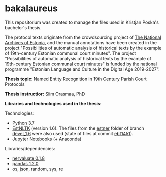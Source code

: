 # bakalaureus

This repositorium was created to manage the files used in Kristjan Poska's bachelor's thesis.

The protocol texts originate from the crowdsourcing project of [The National Archives of Estonia](https://www.ra.ee/vallakohtud/), and the manual annotations have been created in the project "Possibilities of automatic analysis of historical texts by the example of 19th-century Estonian communal court minutes". The project "Possibilities of automatic analysis of historical texts by the example of 19th-century Estonian communal court minutes" is funded by the national programme "Estonian Language and Culture in the Digital Age 2019-2027". 

**Thesis topic:** Named Entity Recognition in 19th Century Parish Court Protocols

**Thesis instructior:** Siim Orasmaa, PhD

**Libraries and technologies used in the thesis:**

Technologies:
- Python 3.7
- [EstNLTK](https://github.com/estnltk/estnltk/tree/master) (version 1.6). The files from the [estner](https://github.com/estnltk/estnltk/tree/devel_1.6/estnltk/taggers/estner) folder of branch [devel_1.6](https://github.com/estnltk/estnltk/tree/devel_1.6) were also used (state of files at commit [ebf1451](https://github.com/estnltk/estnltk/commit/ebf1451e69a2327502021e50571e318af1852ab2#diff-ebc8422f5e537e04a286bc2df0c9c830311f142c0494a47d42878097723d26ea)).
- Jupyter Notebooks (+ Anaconda)

Libraries/dependencies:
- [nervaluate 0.1.8](https://pypi.org/project/nervaluate/)
- [pandas 1.2.0](https://pandas.pydata.org/)
- os, json, random, sys, re
